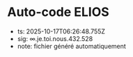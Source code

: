 # Auto-code ELIOS
- ts: 2025-10-17T06:26:48.755Z
- sig: ∞.je.toi.nous.432.528
- note: fichier généré automatiquement